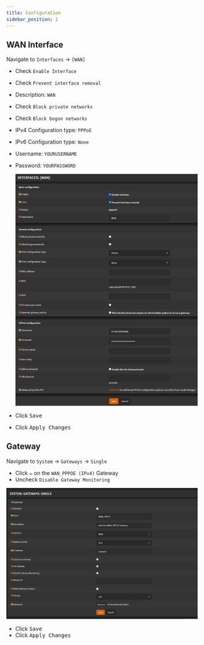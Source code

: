 ```yaml
---
title: Configuration
sidebar_position: 1
---
```


## WAN Interface

Navigate to `Interfaces` -> `[WAN]`

- Check `Enable Interface`
- Check `Prevent interface removal`
- Description: `WAN`
- Check `Block private networks`
- Check `Block bogon networks`
- IPv4 Configuration type: `PPPoE`
- IPv6 Configuration type: `None`
- Username: `YOURUSERNAME`
- Password: `YOURPASSWORD`

  ![pppoe-config](./img/pppoe-config.png)

- Click <kbd>Save</kbd>
- Click <kbd>Apply Changes</kbd>

## Gateway

Navigate to `System` -> `Gateways` -> `Single`

- Click <kbd>✏️</kbd> on the `WAN_PPPOE (IPv4)` Gateway
- Uncheck `Disable Gateway Monitoring`

![gateway-monitoring](./img/gateway-monitoring.png)

- Click <kbd>Save</kbd>
- Click <kbd>Apply Changes</kbd>

